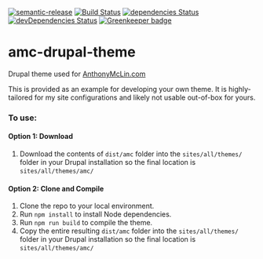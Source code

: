 [![semantic-release](https://img.shields.io/badge/%20%20%F0%9F%93%A6%F0%9F%9A%80-semantic--release-e10079.svg)](https://github.com/semantic-release/semantic-release)
[![Build Status](https://travis-ci.org/amclin/amc-drupal-theme.svg?branch=master)](https://travis-ci.org/amclin/amc-drupal-theme)
[![dependencies Status](https://david-dm.org/amclin/amc-drupal-theme/status.svg)](https://david-dm.org/amclin/amc-drupal-theme)
[![devDependencies Status](https://david-dm.org/amclin/amc-drupal-theme/dev-status.svg)](https://david-dm.org/amclin/amc-drupal-theme?type=dev) [![Greenkeeper badge](https://badges.greenkeeper.io/amclin/amc-drupal-theme.svg)](https://greenkeeper.io/)
# amc-drupal-theme
Drupal theme used for [AnthonyMcLin.com](https://anthonymclin.com)

This is provided as an example for developing your own theme. It is highly-tailored for my site configurations and likely not usable out-of-box for yours.

### To use:
#### Option 1: Download
  1. Download the contents of `dist/amc` folder into the `sites/all/themes/` folder in your Drupal installation so the final location is `sites/all/themes/amc/`
#### Option 2: Clone and Compile
  1. Clone the repo to your local environment.
  2. Run `npm install` to install Node dependencies.
  3. Run `npm run build` to compile the theme.
  4. Copy the entire resulting `dist/amc` folder into the `sites/all/themes/` folder in your Drupal installation so the final location is `sites/all/themes/amc/`